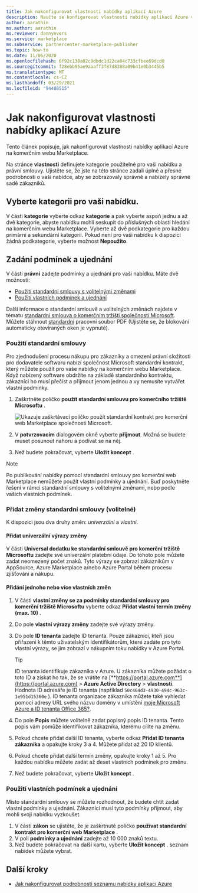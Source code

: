 ```yaml
---
title: Jak nakonfigurovat vlastnosti nabídky aplikací Azure
description: Naučte se konfigurovat vlastnosti nabídky aplikací Azure v partnerském centru.
author: aarathin
ms.author: aarathin
ms.reviewer: dannyevers
ms.service: marketplace
ms.subservice: partnercenter-marketplace-publisher
ms.topic: how-to
ms.date: 11/06/2020
ms.openlocfilehash: 6f92c138a02c9dbdc1d22ca04c733cfbee69dcd0
ms.sourcegitcommit: f28ebb95ae9aaaff3f87d8388a09b41e0b3445b5
ms.translationtype: MT
ms.contentlocale: cs-CZ
ms.lasthandoff: 03/29/2021
ms.locfileid: "94488515"
---
```

# <a name="how-to-configure-your-azure-application-offer-properties"></a>Jak nakonfigurovat vlastnosti nabídky aplikací Azure

Tento článek popisuje, jak nakonfigurovat vlastnosti nabídky aplikací Azure na komerčním webu Marketplace.

Na stránce **vlastnosti** definujete kategorie použitelné pro vaši nabídku a právní smlouvy. Ujistěte se, že jste na této stránce zadali úplné a přesné podrobnosti o vaší nabídce, aby se zobrazovaly správně a nabízely správné sadě zákazníků.

## <a name="select-a-category-for-your-offer"></a>Vyberte kategorii pro vaši nabídku.

V části **kategorie** vyberte odkaz **kategorie** a pak vyberte aspoň jednu a až dvě kategorie, abyste nabídku mohli seskupit do příslušných oblastí hledání na komerčním webu Marketplace. Vyberte až dvě podkategorie pro každou primární a sekundární kategorii. Pokud není pro vaši nabídku k dispozici žádná podkategorie, vyberte možnost **Nepoužito**.

## <a name="provide-terms-and-conditions"></a>Zadání podmínek a ujednání

V části **právní** zadejte podmínky a ujednání pro vaši nabídku. Máte dvě možnosti:

- [Použití standardní smlouvy s volitelnými změnami](#use-the-standard-contract)
- [Použití vlastních podmínek a ujednání](#use-your-own-terms-and-conditions)

Další informace o standardní smlouvě a volitelných změnách najdete v tématu [standardní smlouva o komerčním tržišti společnosti Microsoft](standard-contract.md). Můžete stáhnout [standardní](https://go.microsoft.com/fwlink/?linkid=2041178) pracovní soubor PDF (Ujistěte se, že blokování automaticky otevíraných oken je vypnuté).

### <a name="use-the-standard-contract"></a>Použití standardní smlouvy

Pro zjednodušení procesu nákupu pro zákazníky a omezení právní složitosti pro dodavatele softwaru nabízí společnost Microsoft standardní kontrakt, který můžete použít pro vaše nabídky na komerčním webu Marketplace. Když nabízený software obdržíte na základě standardního kontraktu, zákazníci ho musí přečíst a přijmout jenom jednou a vy nemusíte vytvářet vlastní podmínky.

1. Zaškrtněte políčko **použít standardní smlouvu pro komerčního tržiště Microsoftu** .

   ![Ukazuje zaškrtávací políčko použít standardní kontrakt pro komerční web Marketplace společnosti Microsoft.](partner-center-portal/media/use-standard-contract.png)

1. V **potvrzovacím** dialogovém okně vyberte **přijmout**. Možná se budete muset posunout nahoru a podívat se na něj.
1. Než budete pokračovat, vyberte **Uložit koncept** .

> [!NOTE]
> Po publikování nabídky pomocí standardní smlouvy pro komerční web Marketplace nemůžete použít vlastní podmínky a ujednání. Buď poskytněte řešení v rámci standardní smlouvy s volitelnými změnami, nebo podle vašich vlastních podmínek.

### <a name="add-amendments-to-the-standard-contract-optional"></a>Přidat změny standardní smlouvy (volitelné)

K dispozici jsou dva druhy změn: _univerzální_ a _vlastní_.

#### <a name="add-universal-amendment-terms"></a>Přidat univerzální výrazy změny

V části **Universal dodatku ke standardní smlouvě pro komerční tržiště Microsoftu** zadejte své univerzální platební údaje. Do tohoto pole můžete zadat neomezený počet znaků. Tyto výrazy se zobrazí zákazníkům v AppSource, Azure Marketplace a/nebo Azure Portal během procesu zjišťování a nákupu.

#### <a name="add-one-or-more-custom-amendments"></a>Přidání jednoho nebo více vlastních změn

1. V části **vlastní změny se za podmínky standardní smlouvy pro komerční tržiště Microsoftu** vyberte odkaz **Přidat vlastní termín změny (max. 10)** .
1. Do pole **vlastní výrazy změny** zadejte své výrazy změny.
1. Do pole **ID tenanta** zadejte ID tenanta. Pouze zákazníci, kteří jsou přiřazeni k těmto uživatelským identifikátorům, které zadáte pro tyto vlastní výrazy, se jim zobrazí v nákupním toku nabídky v Azure Portal.

   > [!TIP]
   > ID tenanta identifikuje zákazníka v Azure. U zákazníka můžete požádat o toto ID a získat ho tak, že se vrátíte na [**https://portal.azure.com**](https://portal.azure.com)  >  **Azure Active Directory**  >  **vlastnosti**. Hodnota ID adresáře je ID tenanta (například `50c464d3-4930-494c-963c-1e951d15360e` ). ID tenanta organizace zákazníka můžete také vyhledat pomocí adresy URL svého názvu domény v umístění [moje Microsoft Azure a ID tenanta Office 365?](https://www.whatismytenantid.com/).

1. Do pole **Popis** můžete volitelně zadat popisný popis ID tenanta. Tento popis vám pomůže identifikovat zákazníka, kterému cílíte na změnu.
1. Pokud chcete přidat další ID tenanta, vyberte odkaz **Přidat ID tenanta zákazníka** a opakujte kroky 3 a 4. Můžete přidat až 20 ID klientů.
1. Pokud chcete přidat další termín změny, opakujte kroky 1 až 5. Pro každou nabídku můžete zadat až deset vlastních podmínek pro změnu.
1. Než budete pokračovat, vyberte **Uložit koncept** .

### <a name="use-your-own-terms-and-conditions"></a>Použití vlastních podmínek a ujednání

Místo standardní smlouvy se můžete rozhodnout, že budete chtít zadat vlastní podmínky a ujednání. Zákazníci musí tyto podmínky přijmout, aby mohli svoji nabídku vyzkoušet.

1. V části **zákon** se ujistěte, že je zaškrtnuté políčko **používat standardní kontrakt pro komerční web Marketplace** .
1. V poli **podmínky a ujednání** zadejte až 10 000 znaků textu.
1. Než budete pokračovat na další kartu, vyberte **Uložit koncept** . seznam nabídek můžete vybrat.

## <a name="next-steps"></a>Další kroky

- [Jak nakonfigurovat podrobnosti seznamu nabídky aplikací Azure](create-new-azure-apps-offer-listing.md)
